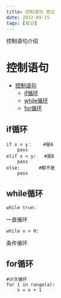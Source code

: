 ```yaml
---
title: 控制语句 笔记
date: 2022-09-15
tags: [笔记]
---
```

控制语句介绍
# 控制语句
<!-- TOC -->
* [控制语句](#)
  * [if循环](#if)
  * [while循环](#while)
  * [for循环](#for)
<!-- TOC -->
## if循环

    if x > y：    #是A
        pass
    elif x < y:   #是B
        pass
    else:       #都不是
        pass
## while循环

    while true:
一直循环

    while x > 0:
条件循环

## for循环
    #计次循环
    for i in range(a):
        x = x + 1
